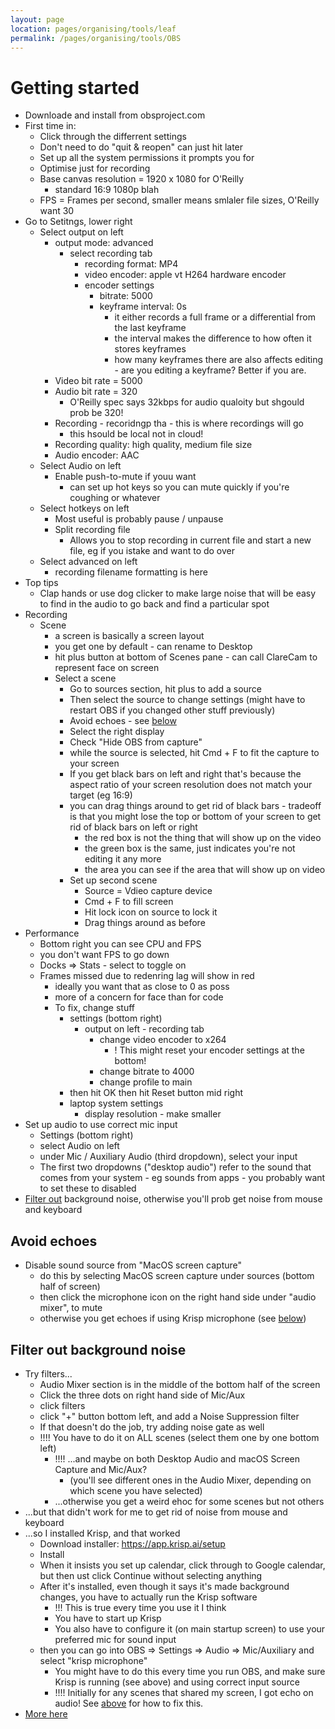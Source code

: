 ```yaml
---
layout: page
location: pages/organising/tools/leaf
permalink: /pages/organising/tools/OBS
---
```


# Getting started

- Downloade and install from obsproject.com
- First time in:
    - Click through the differrent settings
    - Don't need to do "quit & reopen" can just hit later
    - Set up all the system permissions it prompts you for
    - Optimise just for recording
    - Base canvas resolution = 1920 x 1080 for O'Reilly
        - standard 16:9 1080p blah
    - FPS = Frames per second, smaller means smlaler file sizes, O'Reilly want 30
- Go to Setitngs, lower right
    - Select output on left
        - output mode: advanced
            - select recording tab
                - recording format: MP4
                - video encoder: apple vt H264 hardware encoder
                - encoder settings 
                    - bitrate: 5000
                    - keyframe interval: 0s
                        - it either records a full frame or a differential from the last keyframe
                        - the interval makes the difference to how often it stores keyframes
                        - how many keyframes there are also affects editing - are you editing a keyframe? Better if you are.
        - Video bit rate = 5000
        - Audio bit rate = 320
            - O'Reilly spec says 32kbps for audio qualoity but shgould prob be 320!
        - Recording - recoridngp tha - this is where recordings will go
            - this hsould be local not in cloud!
        - Recording quality: high quality, medium file size
        - Audio encoder: AAC
    - Select Audio on left
        - Enable push-to-mute if youu want
            - can set up hot keys so you can mute quickly if you're coughing or whatever
    - Select hotkeys on left
        - Most useful is probably pause / unpause
        - Split recording file
            - Allows you to stop recording in current file and start a new file, eg if you istake and want to do over
    - Select advanced on left
        - recording filename formatting is here
- Top tips
    - Clap hands or use dog clicker to make large noise that will be easy to find in the audio to go back and find a particular spot
- Recording
    - Scene
        - a screen is basically a screen layout
        - you get one by default - can rename to Desktop
        - hit plus button at bottom of Scenes pane - can call ClareCam to represent face on screen
        - Select a scene
            - Go to sources section, hit plus to add a source
            - Then select the source to change settings (might have to restart OBS if you changed other stuff previously)
            - Avoid echoes - see [below](#avoid-echoes)
            - Select the right display
            - Check "Hide OBS from capture"
            - while the source is selected, hit Cmd + F to fit the capture to your screen
            - If you get black bars on left and right that's because the aspect ratio of your screen resolution does not match your target (eg 16:9)
            - you can drag things around to get rid of black bars - tradeoff is that you might lose the top or bottom of your screen to get rid of black bars on left or right
                - the red box is not the thing that will show up on the video
                - the green box is the same, just indicates you're not editing it any more
                - the area you can see if the area that will show up on video
            - Set up second scene
                - Source = Vdieo capture device
                - Cmd + F to fill screen
                - Hit lock icon on source to lock it
                - Drag things around as before
- Performance
    - Bottom right you can see CPU and FPS
    - you don't want FPS to go down 
    - Docks => Stats - select to toggle on 
    - Frames missed due to redenring lag will show in red
        - ideally you want that as close to 0 as poss
        - more of a concern for face than for code
        - To fix, change stuff 
            - settings (bottom right)
                - output on left - recording tab 
                    - change video encoder to x264
                        - ! This might reset your encoder settings at the bottom!
                    - change bitrate to 4000
                    - change profile to main
            - then hit OK then hit Reset button mid right
            - laptop system settings
                - display resolution - make smaller
- Set up audio to use correct mic input
    - Settings (bottom right) 
    - select Audio on left
    - under Mic / Auxiliary Audio (third dropdown), select your input
    - The first two dropdowns ("desktop audio") refer to the sound that comes from your system - eg sounds from apps - you probably want to set these to disabled    
- [Filter out](#filter-out-background-noise) background noise, otherwise you'll prob get noise from mouse and keyboard

## Avoid echoes

- Disable sound source from "MacOS screen capture"
    - do this by selecting MacOS screen capture under sources (bottom half of screen)
    - then click the microphone icon on the right hand side under "audio mixer", to mute
    - otherwise you get echoes if using Krisp microphone (see [below](#filter-out-background-noise))
    
## Filter out background noise

- Try filters...
    - Audio Mixer section is in the middle of the bottom half of the screen
    - Click the three dots on right hand side of Mic/Aux
    - click filters
    - click "+" button bottom left, and add a Noise Suppression filter
    - If that doesn't do the job, try adding noise gate as well
    - !!!! You have to do it on ALL scenes (select them one by one bottom left)
        - !!!! ...and maybe on both Desktop Audio and macOS Screen Capture and Mic/Aux?
            - (you'll see different ones in the Audio Mixer, depending on which scene you have selected)
        - ...otherwise you get a weird ehoc for some scenes but not others
- ...but that didn't work for me to get rid of noise from mouse and keyboard
- ...so I installed Krisp, and that worked
    - Download installer: https://app.krisp.ai/setup
    - Install
    - When it insists you set up calendar, click through to Google calendar, but then ust click Continue without selecting anything
    - After it's installed, even though it says it's made background changes, you have to actually run the Krisp software
        - !!! This is true every time you use it I think
        - You have to start up Krisp
        - You also have to configure it (on main startup screen) to use your preferred mic for sound input
    - then you can go into OBS => Settings => Audio => Mic/Auxiliary and select "krisp microphone"
        - You might have to do this every time you run OBS, and make sure Krisp is running (see above) and using correct input source
        - !!!! Initially for any scenes that shared my screen, I got echo on audio! See [above](#avoid-echoes) for how to fix this.
- [More here](https://krisp.ai/blog/obs-remove-background-noise/)

